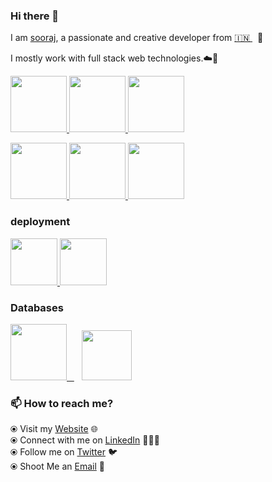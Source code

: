 ### Hi there 👋

<!--
**Sooraj-s-98/README.md** is a ✨ _special_ ✨ repository because its `README.md` (this file) appears on your GitHub profile.
-->

I am [sooraj](https://www.sooraj.tech/), a passionate and creative developer from [🇮🇳 ](https://en.wikipedia.org/wiki/India)&nbsp; 🎯

I mostly work with full stack web  technologies.☁️🚀


<p float="left">
  <a href="https://golang.org/" target="_blank" >
    <img src="https://github.com/Sooraj-s-98/Sooraj-s-98/blob/master/assets/nodejs.png"  height="90" />
  </a>
   <a href="https://reactjs.org/" target="_blank" >
    <img src="https://github.com/Sooraj-s-98/Sooraj-s-98/blob/master/assets/reactjsn.png"  height="90" />
  </a>
  <a href="https://angular.io/" target="_blank" >
    <img src="https://github.com/Sooraj-s-98/Sooraj-s-98/blob/master/assets/download.png"  height="90" />
  </a>
  </p>
 <p float="left">
  <a href="https://reactnative.dev/" target="_blank" >
    <img src="https://github.com/Sooraj-s-98/Sooraj-s-98/blob/master/assets/react%20native.png"  height="90" />
  </a>
  <a href="https://expressjs.com/" target="_blank" >
    <img src="https://github.com/Sooraj-s-98/Sooraj-s-98/blob/master/assets/express.png"  height="90" />
  </a>
  <a href="https://www.python.org/" target="_blank" >
    <img src="https://github.com/Sooraj-s-98/Sooraj-s-98/blob/master/assets/python.png"  height="90" />
  </a>
</p>
  
### deployment
  
 <p float="left">
    <a href="https://www.heroku.com/" target="_blank" >
      <img src="https://github.com/Sooraj-s-98/Sooraj-s-98/blob/master/assets/heroku.png"  height="75" />
    </a>
    <a href="https://golang.org/" target="_blank" >
        <img src="https://github.com/Sooraj-s-98/README.md/blob/master/assets/aws.gif"  height="75" />
    </a>
 </p>
  

### Databases
  
 <p float="left">
  <a href="https://www.postgresql.org/" target="_blank" >
    <img src="https://github.com/Sooraj-s-98/README.md/blob/master/assets/postgresql.gif" height="90" />&nbsp;&nbsp;
  </a>&nbsp;&nbsp;
  <a href="https://www.mongodb.com/" target="_blank" >
    <img src="https://github.com/Sooraj-s-98/README.md/blob/master/assets/mongo.gif" height="80" />
  </a>
</p>

### 📫 How to reach me? 

  ⦿ Visit my [Website](https://www.sooraj.tech) 🌐 <br>
  ⦿ Connect with me on [LinkedIn](https://www.linkedin.com/in/sooraj-s-055a18190/) 👨🏻‍💻 <br>
  ⦿ Follow me on [Twitter](https://twitter.com/) 🐦 <br>
  ⦿ Shoot Me an [Email](mailto:sooraj1998ayiroor@gmail.com) 💌 <br>
